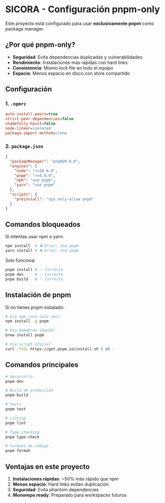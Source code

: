 # SICORA - Configuración pnpm-only

Este proyecto está configurado para usar **exclusivamente pnpm** como package manager.

## ¿Por qué pnpm-only?

- **Seguridad**: Evita dependencias duplicadas y vulnerabilidades
- **Rendimiento**: Instalaciones más rápidas con hard links
- **Consistencia**: Mismo lock file en todo el equipo
- **Espacio**: Menos espacio en disco con store compartido

## Configuración

### 1. `.npmrc`

```ini
auto-install-peers=true
strict-peer-dependencies=false
shamefully-hoist=false
node-linker=isolated
package-import-method=clone
```

### 2. `package.json`

```json
{
  "packageManager": "pnpm@9.0.0",
  "engines": {
    "node": ">=18.0.0",
    "pnpm": ">=8.0.0",
    "npm": "use pnpm",
    "yarn": "use pnpm"
  },
  "scripts": {
    "preinstall": "npx only-allow pnpm"
  }
}
```

## Comandos bloqueados

Si intentas usar npm o yarn:

```bash
npm install  # ❌ Error: Use pnpm
yarn install # ❌ Error: Use pnpm
```

Solo funciona:

```bash
pnpm install # ✅ Correcto
pnpm dev     # ✅ Correcto
pnpm build   # ✅ Correcto
```

## Instalación de pnpm

Si no tienes pnpm instalado:

```bash
# Via npm (una sola vez)
npm install -g pnpm

# Via Homebrew (macOS)
brew install pnpm

# Via script oficial
curl -fsSL https://get.pnpm.io/install.sh | sh -
```

## Comandos principales

```bash
# Desarrollo
pnpm dev

# Build de producción
pnpm build

# Tests
pnpm test

# Linting
pnpm lint

# Type checking
pnpm type-check

# Formato de código
pnpm format
```

## Ventajas en este proyecto

1. **Instalaciones rápidas**: ~50% más rápido que npm
2. **Menos espacio**: Hard links evitan duplicación
3. **Seguridad**: Evita phantom dependencies
4. **Monorepo ready**: Preparado para workspaces futuros
